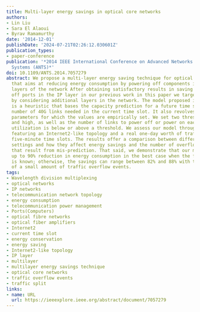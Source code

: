 ```yaml
---
title: Multi-layer energy savings in optical core networks
authors:
- Lin Liu
- Sara El Alaoui
- Byrav Ramamurthy
date: '2014-12-01'
publishDate: '2024-07-21T02:26:12.030601Z'
publication_types:
- paper-conference
publication: '*2014 IEEE International Conference on Advanced Networks and Telecommuncations
  Systems (ANTS)*'
doi: 10.1109/ANTS.2014.7057279
abstract: We propose a multi-layer energy saving technique for optical core networks
  that aims at reducing energy consumption by powering off components in different
  layers of the network After obtaining satisfactory results in saving energy by powering
  off ports in the IP layer in our previous work in this paper we target more savings
  by considering additional layers in the network. The model proposed in this paper
  is a heuristic that bases the capacity prediction for a future time slot on the
  number of 40G links needed in the current time slot. It also revolves around four
  parameters for which the values are empirically set. We set two thresholds, low
  and high, as well as the number of links to power off or power on each time the
  utilization is below or above a threshold. We assess our model through experiments
  featuring an Internet2-like topology and a real one-day worth of traffic split into
  five-minute time slots. The results offer a comparison between different parameters
  settings and how they affect energy savings and the number of overflows in the network
  that result from mis-prediction. That said, we demonstrate that our model can achieve
  up to 90% reduction in energy consumption in the best case when the future traffic
  is known; otherwise, the savings can range between 82% and 88% with the occurrence
  of a small amount of traffic overflow events.
tags:
- Wavelength division multiplexing
- optical networks
- IP networks
- telecommunication network topology
- energy consumption
- telecommunication power management
- Ports(Computers)
- optical fibre networks
- optical fiber amplifiers
- Internet2
- current time slot
- energy conservation
- energy saving
- Internet2-like topology
- IP layer
- multilayer
- multilayer energy savings technique
- optical core networks
- traffic overflow events
- traffic split
links:
- name: URL
  url: https://ieeexplore.ieee.org/abstract/document/7057279
---
```

